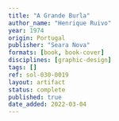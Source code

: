 ```yaml
---
title: "A Grande Burla"
author_name: "Henrique Ruivo"
year: 1974
origin: Portugal
publisher: "Seara Nova"
formats: [book, book-cover]
disciplines: [graphic-design]
tags: []
ref: sol-030-0019
layout: artifact
status: complete
published: true
date_added: 2022-03-04
---
```

